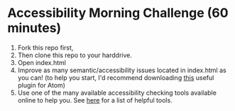 # Accessibility Morning Challenge (60 minutes)

1. Fork this repo first,
2. Then clone this repo to your harddrive.
3. Open index.html
4. Improve as many semantic/accessibility issues located in index.html as you can! (to help you start, I'd recommend downloading [this](https://atom.io/packages/atom-beautify) useful plugin for Atom)
5. Use one of the many available accessibility checking tools available online to help you. See [here](https://github.com/jsms90/web-accessibility/blob/master/tools-that-can-help.md) for a list of helpful tools.
